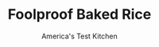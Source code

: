 ---
layout: ../../layouts/MarkdownPostLayout.astro
title: Foolproof Baked Rice
author: America's Test Kitchen
pubDate: 2023-03-15
description: "The oven is more dependable than the stovetop for cooking rice. But the method isn’t perfect—at least it wasn’t until we worked out the details."
image_url: https://res.cloudinary.com/hksqkdlah/image/upload/ar_1:1,c_fill,dpr_2.0,f_auto,fl_lossy.progressive.strip_profile,g_faces:auto,q_auto:low,w_344/9263_sfs-simplebakedrice-4-275425
tags: ["Side Dishes","Rice"]
calories: 1390
protein: 5
carbohydrates: 41
fats: 
fiber: 
ingredients: ["1 1/2 cups, long-grain white rice","2 tablespoons, unsalted butter","1 , small onion, chopped fine","2 3/4 cups, low-sodium chicken broth",", Salt"]
serves: 6
time: "50 minutes"
instructions: ["Adjust oven rack to middle position and heat oven to 350 degrees. Place rice in fine-mesh strainer set over large bowl. Rinse under running water until water runs clear, about 1 minute. Drain rice well.","Melt butter in Dutch oven over medium heat. Add onion and cook until lightly browned, about 6 minutes. Stir in rice and cook, stirring frequently, until edges begin to turn translucent, about 2 minutes. Add broth and 1/2 teaspoon salt and bring to boil.","Cover and bake until liquid is absorbed and rice is tender, about 15 minutes. Let stand 10 minutes. Fluff with fork and season with salt. Serve."]
nutrition: ["154 mg Potassium","90 mg Phosphorus","12 mg Calcium","19 mg Magnesium","407 mg Sodium","4 g Fat","2 mg Niacin (B3)","1 g Monounsaturated","10 mg Cholesterol","2 g Saturated","6 µg Folate (food)","123 g Water","41 g Carbs","6 µg Folate equivalent (total)","5 g Protein","32 µg Vitamin A","231 kcal Energy","1390 calories"]
notes: "Lundberg Organic Long-Grain White Rice is our favorite brand."
---